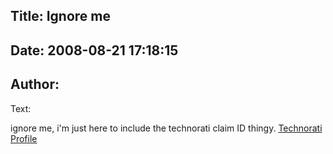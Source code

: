 Title: Ignore me
----
Date: 2008-08-21 17:18:15
----
Author: 
----
Text:

<p>ignore me, i&#39;m just here to include the technorati claim ID thingy. <a href="http://technorati.com/claim/t2izbpcja" rel="me">Technorati Profile</a></p>



